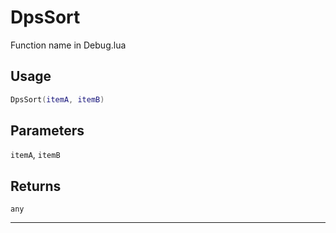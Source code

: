 # DpsSort
Function name in Debug.lua
## Usage
```lua
DpsSort(itemA, itemB)
```
## Parameters
`itemA`, `itemB`
## Returns
`any`

---